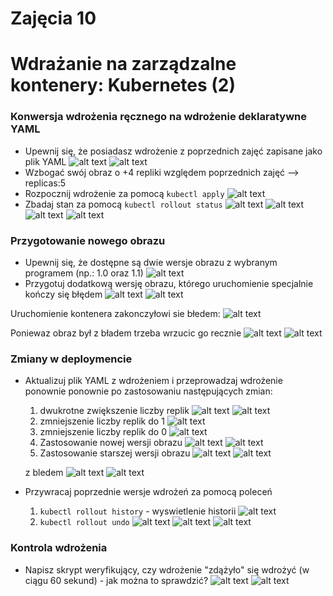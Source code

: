 # Zajęcia 10

# Wdrażanie na zarządzalne kontenery: Kubernetes (2)
### Konwersja wdrożenia ręcznego na wdrożenie deklaratywne YAML
 * Upewnij się, że posiadasz wdrożenie z poprzednich zajęć zapisane jako plik YAML
 ![alt text](zdj/image-6.png)
 ![alt text](zdj/image-7.png)
 * Wzbogać swój obraz o +4 repliki względem poprzednich zajęć
    -->  replicas:5
 * Rozpocznij wdrożenie za pomocą ```kubectl apply```
 ![alt text](zdj/image.png)
 * Zbadaj stan za pomocą ```kubectl rollout status```
 ![alt text](zdj/image-3.png)
 ![alt text](zdj/image-2.png)
 ![alt text](zdj/image-5.png)
 ![alt text](zdj/image-4.png)

### Przygotowanie nowego obrazu
 * Upewnij się, że dostępne są dwie wersje obrazu z wybranym programem (np.: 1.0 oraz 1.1)
![alt text](zdj/image-13.png)
 * Przygotuj dodatkową wersję obrazu, którego uruchomienie specjalnie kończy się błędem
 ![alt text](zdj/image-11.png)
 ![alt text](zdj/image-10.png)
 
 Uruchomienie kontenera zakonczyłowi sie błedem:
 ![alt text](zdj/image-12.png)

 Poniewaz obraz był z bładem trzeba wrzucic go recznie 
 ![alt text](zdj/image-14.png)
 ![alt text](zdj/image-8.png)
  
### Zmiany w deploymencie
 * Aktualizuj plik YAML z wdrożeniem i przeprowadzaj wdrożenie ponownie ponownie po zastosowaniu następujących zmian:
   1. dwukrotne zwiększenie liczby replik
   ![alt text](zdj/image-15.png) 
   ![alt text](zdj/image-24.png)
   1. zmniejszenie liczby replik do 1
   ![alt text](zdj/image-27.png)
   1. zmniejszenie liczby replik do 0
![alt text](zdj/image-28.png)
   1. Zastosowanie nowej wersji obrazu
   ![alt text](zdj/image-20.png)
   ![alt text](zdj/image-29.png)
   1. Zastosowanie starszej wersji obrazu
   ![alt text](zdj/image-19.png)
   ![alt text](zdj/image-22.png)

   z bledem
   ![alt text](zdj/image-25.png)
   ![alt text](zdj/image-26.png)

 * Przywracaj poprzednie wersje wdrożeń za pomocą poleceń
   1. ```kubectl rollout history```  - wyswietlenie historii
   ![alt text](zdj/image-30.png)
   1. ```kubectl rollout undo```
![alt text](zdj/image-31.png)
![alt text](zdj/image-33.png)
![alt text](zdj/image-32.png)


### Kontrola wdrożenia
 * Napisz skrypt weryfikujący, czy wdrożenie "zdążyło" się wdrożyć (w ciągu 60 sekund) - jak można to sprawdzić?
 ![alt text](zdj/image-17.png)
 ![alt text](zdj/image-16.png)


